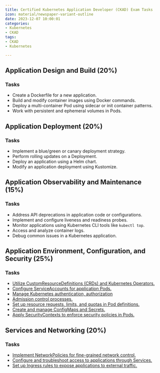 ```yaml
---
title: Certified Kubernetes Application Developer (CKAD) Exam Tasks
icon: material/newspaper-variant-outline
date: 2023-12-07 10:00:01
categories:
- Kubernetes
- CKAD
tags:
- CKAD
- Kubernetes

---
```


## Application Design and Build (20%)

### Tasks

- Create a Dockerfile for a new application.
- Build and modify container images using Docker commands.
- Deploy a multi-container Pod using sidecar or init container patterns.
- Work with persistent and ephemeral volumes in Pods.

## Application Deployment (20%)

### Tasks

- Implement a blue/green or canary deployment strategy.
- Perform rolling updates on a Deployment.
- Deploy an application using a Helm chart.
- Modify an application deployment using Kustomize.

## Application Observability and Maintenance (15%)

### Tasks

- Address API deprecations in application code or configurations.
- Implement and configure liveness and readiness probes.
- Monitor applications using Kubernetes CLI tools like `kubectl top`.
- Access and analyze container logs.
- Debug common issues in a Kubernetes application.

## Application Environment, Configuration, and Security (25%)

### Tasks

- [Utilize CustomResourceDefinitions (CRDs) and Kubernetes Operators.](crds.md)
- [Configure ServiceAccounts for application Pods.](service-accounts.md)
- [Manage Kubernetes authentication, authorization](kubernetes-auth.md)
- [Admission control processes.](admission-control.md)
- [Set up resource requests, limits, and quotas in Pod definitions.](compute-resource-usage.md)
- [Create and manage ConfigMaps and Secrets.](configmaps-secrets.md)
- [Apply SecurityContexts to enforce security policies in Pods.](security-context.md)

## Services and Networking (20%)

### Tasks

- [Implement NetworkPolicies for fine-grained network control.](network-policy.md)  
- [Configure and troubleshoot access to applications through Services.](services.md)  
- [Set up Ingress rules to expose applications to external traffic.](ingress.md)  
